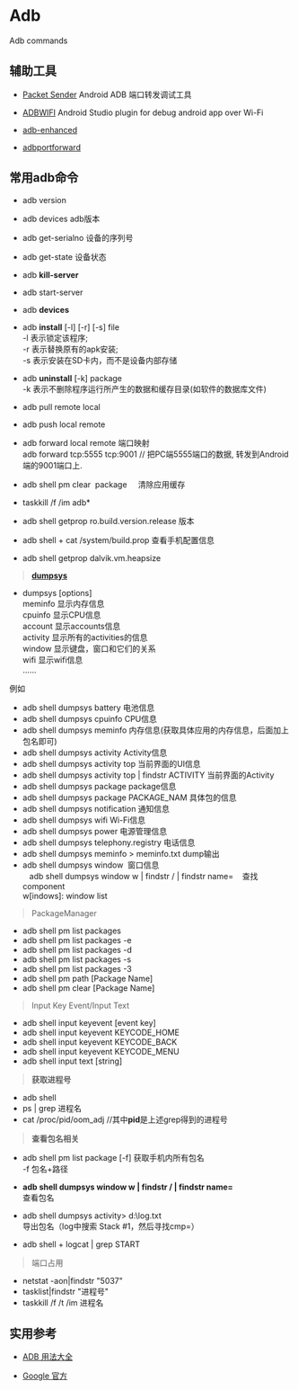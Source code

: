 # Adb
Adb commands

## 辅助工具

- [Packet Sender](https://github.com/dannagle/PacketSender)  Android ADB 端口转发调试工具

- [ADBWIFI](https://github.com/layerlre/ADBWIFI) Android Studio plugin for debug android app over Wi-Fi

- [adb-enhanced](https://github.com/ashishb/adb-enhanced)

- [adbportforward](https://bitbucket.org/chabernac/adbportforward)

## 常用adb命令 

- adb version

- adb devices adb版本

- adb get-serialno 设备的序列号

- adb get-state 设备状态

- adb **kill-server**

- adb start-server

- adb **devices**  

- adb **install** [-l] [-r] [-s] file        
    -l 表示锁定该程序;   
    -r 表示替换原有的apk安装;   
    -s 表示安装在SD卡内，而不是设备内部存储

- adb **uninstall** [-k] package             
    -k 表示不删除程序运行所产生的数据和缓存目录(如软件的数据库文件)

- adb pull remote local

- adb push local remote

- adb forward local remote 端口映射  
adb forward tcp:5555 tcp:9001 // 把PC端5555端口的数据, 转发到Android端的9001端口上.

- adb shell pm clear  package    
清除应用缓存

- taskkill /f /im adb*  

- adb shell getprop ro.build.version.release  版本

- adb shell + cat /system/build.prop  查看手机配置信息

- adb shell getprop dalvik.vm.heapsize  

> [**dumpsys**](https://source.android.com/devices/input/diagnostics.html)  

- dumpsys [options]  
         meminfo 显示内存信息  
         cpuinfo 显示CPU信息  
         account 显示accounts信息  
         activity 显示所有的activities的信息  
         window 显示键盘，窗口和它们的关系  
         wifi 显示wifi信息  
         ......  
 
例如  
- adb shell dumpsys battery  电池信息
- adb shell dumpsys cpuinfo  CPU信息
- adb shell dumpsys meminfo  内存信息(获取具体应用的内存信息，后面加上包名即可)
- adb shell dumpsys activity  Activity信息
- adb shell dumpsys activity top  当前界面的UI信息
- adb shell dumpsys activity top | findstr ACTIVITY  当前界面的Activity
- adb shell dumpsys package  package信息
- adb shell dumpsys package PACKAGE_NAM  具体包的信息
- adb shell dumpsys notification  通知信息
- adb shell dumpsys wifi Wi-Fi信息
- adb shell dumpsys power  电源管理信息
- adb shell dumpsys telephony.registry  电话信息  
- adb shell dumpsys meminfo > meminfo.txt  dump输出
- adb shell dumpsys window  窗口信息    
    adb shell dumpsys window w | findstr \/ | findstr name=    查找component     
    w[indows]: window list    

> PackageManager

- adb shell pm list packages
- adb shell pm list packages -e
- adb shell pm list packages -d
- adb shell pm list packages -s
- adb shell pm list packages -3
- adb shell pm path [Package Name]
- adb shell pm clear [Package Name]

> Input Key Event/Input Text    

- adb shell input keyevent [event key]
- adb shell input keyevent KEYCODE_HOME
- adb shell input keyevent KEYCODE_BACK
- adb shell input keyevent KEYCODE_MENU
- adb shell input text [string]


> **获取进程号**    

- adb shell  
- ps | grep 进程名  
- cat /proc/pid/oom_adj  //其中**pid**是上述grep得到的进程号     


> **查看包名相关**    

- adb shell pm list package [-f]  获取手机内所有包名    
    -f 包名+路径    

- **adb shell dumpsys window w | findstr \/ | findstr name=**    
查看包名   

- adb shell dumpsys activity> d:\log.txt   
导出包名（log中搜索 Stack #1，然后寻找cmp=）   

- adb shell + logcat | grep START   

> 端口占用

- netstat -aon|findstr "5037" 
- tasklist|findstr "进程号"
- taskkill /f /t /im 进程名

## 实用参考  

- [ADB 用法大全](https://github.com/mzlogin/awesome-adb)

- [Google 官方](https://developer.android.com/studio/command-line/adb.html)


